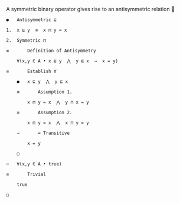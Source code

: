 A symmetric binary operator gives rise to an antisymmetric relation 🤯

```
●	Antisymmetric ⊑

1.	x ⊑ y  ≡  x ⊓ y = x

2.	Symmetric ⊓

≡		Definition of Antisymmetry

	∀(x,y ∈ A • x ⊑ y  ⋀  y ⊑ x  ⇒  x = y)

≡		Establish ∀

	●	x ⊑ y  ⋀  y ⊑ x

	≡		Assumption 1.

		x ⊓ y = x  ⋀  y ⊓ x = y

	≡		Assumption 2.

		x ⊓ y = x  ⋀  x ⊓ y = y

	⇒		= Transitive

		x = y

	▢

⋯	∀(x,y ∈ A • true)

≡		Trivial

	true

▢
```
